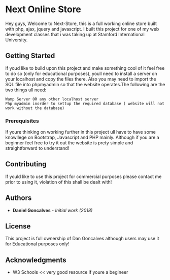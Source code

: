 # Next Online Store

Hey guys, Welcome to Next-Store, this is a full working online store built with php, ajax, jquery and javascript. I built this project for one of my web development classes that i was taking up at Stamford International University.

## Getting Started

If youd like to build upon this project and make something cool of it feel free to do so (only for educational purposes), youll need to install a server on your localhost and copy the files there. Also you may need to import the SQL file into phpmyadmin so that the website operates.The following are the two things ull need:

```
Wamp Server OR any other localhost server
Php myadmin inorder to settup the required database ( website will not work without the database)
```
 

### Prerequisites

If youre thinking on working further in this project ull have to have some knowllege on Bootstrap, Javascript and PHP mainly. Although if you are a beginner feel free to try it out the website is prety simple and straightforward to understand!


## Contributing

If yould like to use this project for commercial purposes please contact me prior to using it, violation of this shall be dealt with!


## Authors

* **Daniel Goncalves** - *Initial work (2018)* 


## License

This project is full ownership of Dan Goncalves although users may use it for Educational purposes only!

## Acknowledgments

* W3 Schools << very good resource if youre a begineer

